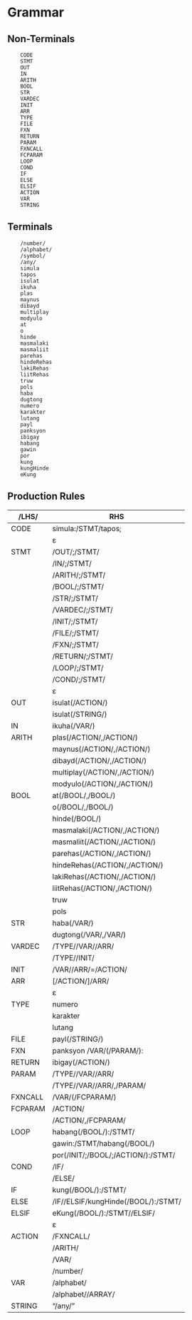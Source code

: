 Grammar
===================

Non-Terminals
-------------
```
	CODE
	STMT
	OUT
	IN
	ARITH
	BOOL
	STR
	VARDEC
	INIT
	ARR
	TYPE
	FILE
	FXN
	RETURN
	PARAM
	FXNCALL
	FCPARAM
	LOOP	
	COND
	IF
	ELSE
	ELSIF
	ACTION
	VAR
	STRING
```

Terminals
-------------
```
	/number/
	/alphabet/
	/symbol/
	/any/
	simula
	tapos
	isulat
	ikuha
	plas
	maynus
	dibayd
	multiplay
	modyulo
	at
	o
	hinde
	masmalaki
	masmaliit
	parehas
	hindeRehas
	lakiRehas
	liitRehas
	truw
	pols
	haba
	dugtong
	numero
	karakter
	lutang
	payl
	panksyon
	ibigay
	habang
	gawin
	por
	kung
	kungHinde
	eKung
```	

Production Rules
-------------
|/LHS/ | RHS|
|-----|------|
|CODE|simula:/STMT/tapos;|
||ε|
|STMT|/OUT/;/STMT/
||/IN/;/STMT/
||/ARITH/;/STMT/
||/BOOL/;/STMT/
||/STR/;/STMT/
||/VARDEC/;/STMT/
||/INIT/;/STMT/
||/FILE/;/STMT/
||/FXN/;/STMT/
||/RETURN/;/STMT/
||/LOOP/;/STMT/
||/COND/;/STMT/
||ε
|OUT|isulat(/ACTION/)
||isulat(/STRING/)
|IN|ikuha(/VAR/)
|ARITH|plas(/ACTION/,/ACTION/)
||maynus(/ACTION/,/ACTION/)
||dibayd(/ACTION/,/ACTION/)
||multiplay(/ACTION/,/ACTION/)
||modyulo(/ACTION/,/ACTION/)
|BOOL|at(/BOOL/,/BOOL/)
||o(/BOOL/,/BOOL/)
||hinde(/BOOL/)
||masmalaki(/ACTION/,/ACTION/)
||masmaliit(/ACTION/,/ACTION/)
||parehas(/ACTION/,/ACTION/)
||hindeRehas(/ACTION/,/ACTION/)
||lakiRehas(/ACTION/,/ACTION/)
||liitRehas(/ACTION/,/ACTION/)
||truw
||pols
|STR|haba(/VAR/)
||dugtong(/VAR/,/VAR/)
|VARDEC|/TYPE//VAR//ARR/
||/TYPE//INIT/
|INIT|/VAR//ARR/=/ACTION/
|ARR|[/ACTION/]/ARR/
||ε
|TYPE|numero
||karakter
||lutang
|FILE|payl(/STRING/)
|FXN|panksyon /VAR/(/PARAM/):
|RETURN|ibigay(/ACTION/)
|PARAM|/TYPE//VAR//ARR/
||/TYPE//VAR//ARR/,/PARAM/
|FXNCALL|/VAR/(/FCPARAM/)
|FCPARAM|/ACTION/
||/ACTION/,/FCPARAM/
|LOOP|habang(/BOOL/):/STMT/
||gawin:/STMT/habang(/BOOL/)
||por(/INIT/;/BOOL/;/ACTION/):/STMT/
|COND|/IF/
||/ELSE/
|IF|kung(/BOOL/):/STMT/
|ELSE|/IF//ELSIF/kungHinde(/BOOL/):/STMT/
|ELSIF|eKung(/BOOL/):/STMT//ELSIF/
||ε
|ACTION|/FXNCALL/
||/ARITH/
||/VAR/
||/number/
|VAR|/alphabet/
||/alphabet//ARRAY/
|STRING|“/any/”